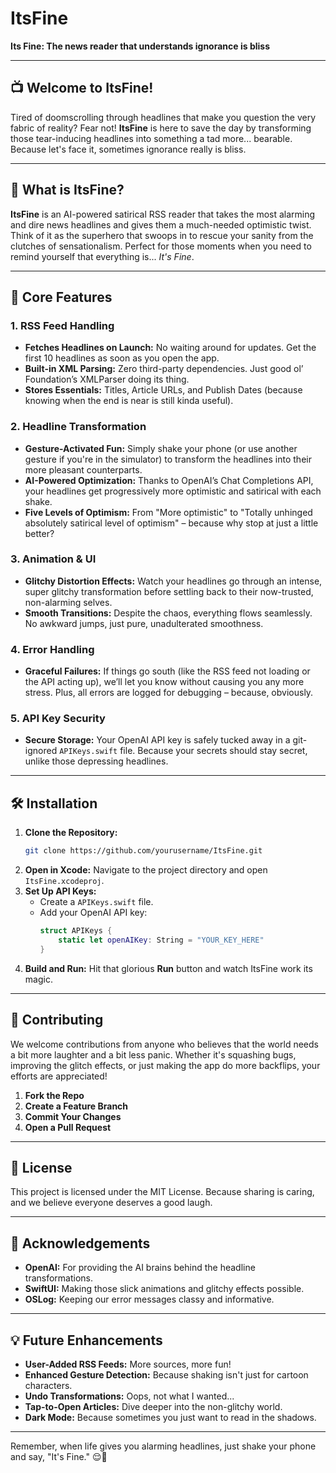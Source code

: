 # ItsFine

**Its Fine: The news reader that understands ignorance is bliss**

---

## 📺 **Welcome to ItsFine!**

Tired of doomscrolling through headlines that make you question the very fabric of reality? Fear not! **ItsFine** is here to save the day by transforming those tear-inducing headlines into something a tad more... bearable. Because let's face it, sometimes ignorance really is bliss.

---

## 📰 **What is ItsFine?**

**ItsFine** is an AI-powered satirical RSS reader that takes the most alarming and dire news headlines and gives them a much-needed optimistic twist. Think of it as the superhero that swoops in to rescue your sanity from the clutches of sensationalism. Perfect for those moments when you need to remind yourself that everything is... *It's Fine*.

---

## 🌟 **Core Features**

### 1. **RSS Feed Handling**
- **Fetches Headlines on Launch:** No waiting around for updates. Get the first 10 headlines as soon as you open the app.
- **Built-in XML Parsing:** Zero third-party dependencies. Just good ol’ Foundation’s XMLParser doing its thing.
- **Stores Essentials:** Titles, Article URLs, and Publish Dates (because knowing when the end is near is still kinda useful).

### 2. **Headline Transformation**
- **Gesture-Activated Fun:** Simply shake your phone (or use another gesture if you're in the simulator) to transform the headlines into their more pleasant counterparts.
- **AI-Powered Optimization:** Thanks to OpenAI’s Chat Completions API, your headlines get progressively more optimistic and satirical with each shake.
- **Five Levels of Optimism:** From "More optimistic" to "Totally unhinged absolutely satirical level of optimism" – because why stop at just a little better?

### 3. **Animation & UI**
- **Glitchy Distortion Effects:** Watch your headlines go through an intense, super glitchy transformation before settling back to their now-trusted, non-alarming selves.
- **Smooth Transitions:** Despite the chaos, everything flows seamlessly. No awkward jumps, just pure, unadulterated smoothness.

### 4. **Error Handling**
- **Graceful Failures:** If things go south (like the RSS feed not loading or the API acting up), we’ll let you know without causing you any more stress. Plus, all errors are logged for debugging – because, obviously.

### 5. **API Key Security**
- **Secure Storage:** Your OpenAI API key is safely tucked away in a git-ignored `APIKeys.swift` file. Because your secrets should stay secret, unlike those depressing headlines.

---

## 🛠 **Installation**

1. **Clone the Repository:**
   ```bash
   git clone https://github.com/yourusername/ItsFine.git
   ```
2. **Open in Xcode:**
   Navigate to the project directory and open `ItsFine.xcodeproj`.
3. **Set Up API Keys:**
   - Create a `APIKeys.swift` file.
   - Add your OpenAI API key:
     ```swift
     struct APIKeys {
         static let openAIKey: String = "YOUR_KEY_HERE"
     }
     ```
4. **Build and Run:**
   Hit that glorious **Run** button and watch ItsFine work its magic.

---

## 🤝 **Contributing**

We welcome contributions from anyone who believes that the world needs a bit more laughter and a bit less panic. Whether it's squashing bugs, improving the glitch effects, or just making the app do more backflips, your efforts are appreciated!

1. **Fork the Repo**
2. **Create a Feature Branch**
3. **Commit Your Changes**
4. **Open a Pull Request**

---

## 📜 **License**

This project is licensed under the MIT License. Because sharing is caring, and we believe everyone deserves a good laugh.

---

## 📝 **Acknowledgements**

- **OpenAI:** For providing the AI brains behind the headline transformations.
- **SwiftUI:** Making those slick animations and glitchy effects possible.
- **OSLog:** Keeping our error messages classy and informative.

---

## 💡 **Future Enhancements**

- **User-Added RSS Feeds:** More sources, more fun!
- **Enhanced Gesture Detection:** Because shaking isn't just for cartoon characters.
- **Undo Transformations:** Oops, not what I wanted...
- **Tap-to-Open Articles:** Dive deeper into the non-glitchy world.
- **Dark Mode:** Because sometimes you just want to read in the shadows.

---

Remember, when life gives you alarming headlines, just shake your phone and say, "It's Fine." 😌📱

